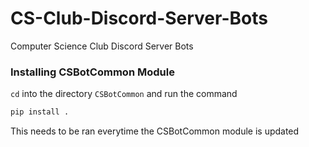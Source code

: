 # CS-Club-Discord-Server-Bots

Computer Science Club Discord Server Bots

### Installing CSBotCommon Module

`cd` into the directory `CSBotCommon` and run the command

```bash
pip install .
```

This needs to be ran everytime the CSBotCommon module is updated
